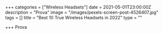 +++
categories = ["Wireless Headsets"]
date = 2021-05-01T23:00:00Z
description = "Prova"
image = "/images/pexels-screen-post-4526407.jpg"
tags = []
title = "Best 10 True Wireless Headsets in 2022"
type = ""

+++
Prova